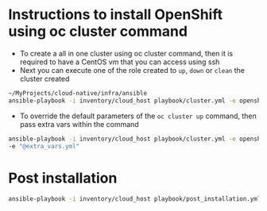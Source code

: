 # Instructions to install OpenShift using oc cluster command

- To create a all in one cluster using oc cluster command, then it is required to have a CentOS vm that you can access using ssh
- Next you can execute one of the role created to `up`, `down` or `clean` the cluster created

```bash
~/MyProjects/cloud-native/infra/ansible
ansible-playbook -i inventory/cloud_host playbook/cluster.yml -e openshift_node=masters --tags "up" 
```

- To override the default parameters of the `oc cluster up` command, then pass extra vars within the command 
```bash
ansible-playbook -i inventory/cloud_host playbook/cluster.yml -e openshift_node=masters -e openshift_release_tag_name=v3.9.0-alpha.3 --tags "up" 
-e "@extra_vars.yml"
```

# Post installation

```bash
ansible-playbook -i inventory/cloud_host playbook/post_installation.yml -e "@extra_vars.yml"
```
